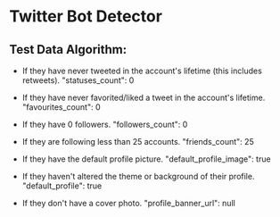 # Twitter Bot Detector



## Test Data Algorithm:

* If they have never tweeted in the account's lifetime (this includes retweets).
    "statuses_count": 0

* If they have never favorited/liked a tweet in the account's lifetime.
    "favourites_count": 0

* If they have 0 followers.
    "followers_count": 0

* If they are following less than 25 accounts.
    "friends_count": 25

* If they have the default profile picture.
    "default_profile_image": true
    
* If they haven't altered the theme or background of their profile.
    "default_profile": true

* If they don't have a cover photo.
    "profile_banner_url": null
